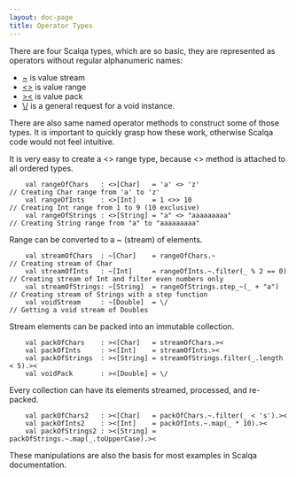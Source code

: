 ```yaml
---
layout: doc-page
title: Operator Types
---
```


There are four Scalqa types, which are so basic, they are represented as operators without regular alphanumeric names:

 - [~](../../api/scalqa/val/Stream.html) is value stream
 - [<>](../../api/scalqa/val/Range.html) is value range
 - [><](../../api/scalqa/val/Pack.html)  is value pack
 - [\\/](../../api/scalqa/gen/request/VOID.html) is a general request for a void instance.
     
There are also same named operator methods to construct some of those types. 
It is important to quickly grasp how these work, otherwise Scalqa code would not feel intuitive.

It is very easy to create a <> range type, because <> method is attached to all ordered types. 

```
    val rangeOfChars   : <>[Char]   = 'a' <> 'z'                     // Creating Char range from 'a' to 'z'
    val rangeOfInts    : <>[Int]    = 1 <>> 10                       // Creating Int range from 1 to 9 (10 exclusive)
    val rangeOfStrings : <>[String] = "a" <> "aaaaaaaaa"             // Creating String range from "a" to "aaaaaaaaa"
```

Range can be converted to a ~ (stream) of elements. 

```
    val streamOfChars  : ~[Char]    = rangeOfChars.~                    // Creating stream of Char
    val streamOfInts   : ~[Int]     = rangeOfInts.~.filter(_ % 2 == 0)  // Creating stream of Int and filter even numbers only
    val streamOfStrings: ~[String]  = rangeOfStrings.step_~(_ + "a")    // Creating stream of Strings with a step function
    val voidStream     : ~[Double]  = \/                                // Getting a void stream of Doubles
```

Stream elements can be packed into an immutable collection. 

```
    val packOfChars    : ><[Char]   = streamOfChars.><                
    val packOfInts     : ><[Int]    = streamOfInts.><                 
    val packOfStrings  : ><[String] = streamOfStrings.filter(_.length < 5).><                 
    val voidPack       : ><[Double] = \/                 
```

Every collection can have its elements streamed, processed, and re-packed.   

```
    val packOfChars2   : ><[Char]   = packOfChars.~.filter(_ < 's').><      
    val packOfInts2    : ><[Int]    = packOfInts.~.map(_ * 10).><           
    val packOfStrings2 : ><[String] = packOfStrings.~.map(_.toUpperCase).><           
```

These manipulations are also the basis for most examples in Scalqa documentation.  





